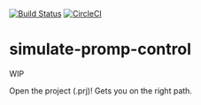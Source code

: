 [![Build Status](https://travis-ci.com/frdedynamics/simulate-promp-control.svg?branch=master)](https://travis-ci.com/frdedynamics/simulate-promp-control) [![CircleCI](https://circleci.com/gh/frdedynamics/simulate-promp-control.svg?style=shield)](https://circleci.com/gh/frdedynamics/simulate-promp-control)
# simulate-promp-control

WIP

Open the project (.prj)! Gets you on the right path.
